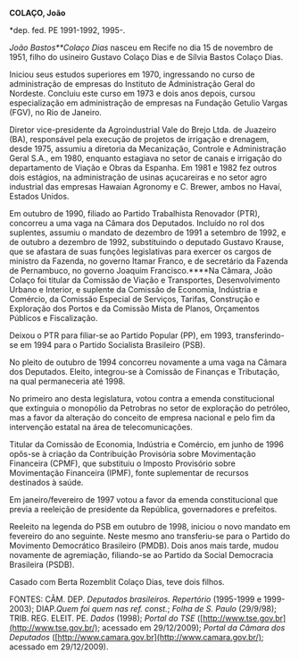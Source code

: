 **COLAÇO, João**

\*dep. fed. PE 1991-1992, 1995-.

*João Bastos**Colaço Dias* nasceu em Recife no dia 15 de novembro de
1951, filho do usineiro Gustavo Colaço Dias e de Sílvia Bastos Colaço
Dias.

Iniciou seus estudos superiores em 1970, ingressando no curso de
administração de empresas do Instituto de Administração Geral do
Nordeste. Concluiu este curso em 1973 e dois anos depois, cursou
especialização em administração de empresas na Fundação Getulio Vargas
(FGV), no Rio de Janeiro.

Diretor vice-presidente da Agroindustrial Vale do Brejo Ltda. de
Juazeiro (BA), responsável pela execução de projetos de irrigação e
drenagem, desde 1975, assumiu a diretoria da Mecanização, Controle e
Administração Geral S.A., em 1980, enquanto estagiava no setor de canais
e irrigação do departamento de Viação e Obras da Espanha. Em 1981 e 1982
fez outros dois estágios, na administração de usinas açucareiras e no
setor agro industrial das empresas Hawaian Agronomy e C. Brewer, ambos
no Havaí, Estados Unidos.

Em outubro de 1990, filiado ao Partido Trabalhista Renovador (PTR),
concorreu a uma vaga na Câmara dos Deputados. Incluído no rol dos
suplentes, assumiu o mandato de dezembro de 1991 a setembro de 1992, e
de outubro a dezembro de 1992, substituindo o deputado Gustavo Krause,
que se afastara de suas funções legislativas para exercer os cargos de
ministro da Fazenda, no governo Itamar Franco, e de secretário da
Fazenda de Pernambuco, no governo Joaquim Francisco.****Na Câmara, João
Colaço foi titular da Comissão de Viação e Transportes, Desenvolvimento
Urbano e Interior, e suplente da Comissão de Economia, Indústria e
Comércio, da Comissão Especial de Serviços, Tarifas, Construção e
Exploração dos Portos e da Comissão Mista de Planos, Orçamentos Públicos
e Fiscalização.

Deixou o PTR para filiar-se ao Partido Popular (PP), em 1993,
transferindo-se em 1994 para o Partido Socialista Brasileiro (PSB).

No pleito de outubro de 1994 concorreu novamente a uma vaga na Câmara
dos Deputados. Eleito, integrou-se à Comissão de Finanças e Tributação,
na qual permaneceria até 1998.

No primeiro ano desta legislatura, votou contra a emenda constitucional
que extinguia o monopólio da Petrobras no setor de exploração do
petróleo, mas a favor da alteração do conceito de empresa nacional e
pelo fim da intervenção estatal na área de telecomunicações.

Titular da Comissão de Economia, Indústria e Comércio, em junho de 1996
opôs-se à criação da Contribuição Provisória sobre Movimentação
Financeira (CPMF), que substituiu o Imposto Provisório sobre
Movimentação Financeira (IPMF), fonte suplementar de recursos destinados
à saúde.

Em janeiro/fevereiro de 1997 votou a favor da emenda constitucional que
previa a reeleição de presidente da República, governadores e prefeitos.

Reeleito na legenda do PSB em outubro de 1998, iniciou o novo mandato em
fevereiro do ano seguinte. Neste mesmo ano transferiu-se para o Partido
do Movimento Democrático Brasileiro (PMDB). Dois anos mais tarde, mudou
novamente de agremiação, filiando-se ao Partido da Social Democracia
Brasileira (PSDB).

Casado com Berta Rozemblit Colaço Dias, teve dois filhos.

FONTES: CÂM. DEP. *Deputados brasileiros. Repertório* (1995-1999 e
1999-2003); DIAP.*Quem foi quem nas ref. const.*; *Folha de S. Paulo*
(29/9/98); TRIB. REG. ELEIT. PE. *Dados* (1998); *Portal do TSE*
([http://www.tse.gov.br](http://www.tse.gov.br/); acessado em
29/12/2009); *Portal da Câmara dos Deputados*
([http://www.camara.gov.br](http://www.camara.gov.br/); acessado em
29/12/2009).

 
